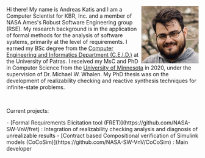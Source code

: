 <div>
<img src="andreaskatis.jpg" width="150" padding-left="500px" style="float:right"/>

  
  <p> Hi there! My name is Andreas Katis and I am a Computer Scientist for KBR, Inc. and a member of NASA Ames's Robust Software Engineering group (RSE). My research background is in the application of formal methods for the analysis of software systems, primarily at the level of requirements. I earned my BSc degree from the <a href="https://www.ceid.upatras.gr/en">Computer Engineering and Informatics Department (C.E.I.D.)</a> at the University of Patras. I received my MsC and PhD in Computer Science from the <a href="https://cse.umn.edu/cs">University of Minnesota</a> in 2020, under the supervision of Dr. Michael W. Whalen. My PhD thesis was on the development of realizability checking and reactive synthesis techniques for infinite-state problems. </p>
</div>


&nbsp;
&nbsp;
&nbsp;

<div>
  <p>Current projects:</p>
</div>
- [Formal Requirements Elicitation tool (FRET)](https://github.com/NASA-SW-VnV/fret) : Integration of realizability checking analysis and diagnosis of unrealizable results
- [Contract based Compositional verification of Simulink models (CoCoSim)](https://github.com/NASA-SW-VnV/CoCoSim) : Main developer

